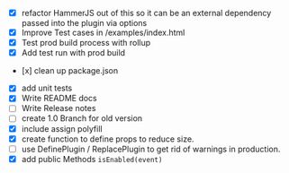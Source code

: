 * [x] refactor HammerJS out of this so it can be an external dependency passed into the plugin via options
* [x] Improve Test cases in /examples/index.html
* [x] Test prod build process with rollup
* [x] Add test run with prod build
* [x] clean up package.json
* [x] add unit tests
* [x] Write README docs
* [ ] Write Release notes
* [ ] create 1.0 Branch for old version
* [x] include assign polyfill
* [x] create function to define props to reduce size.
* [ ] use DefinePlugin / ReplacePlugin to get rid of warnings in production.
* [x] add public Methods `isEnabled(event)`
